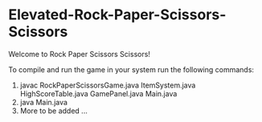 # Elevated-Rock-Paper-Scissors-Scissors
Welcome to Rock Paper Scissors Scissors! 

To compile and run the game in your system run the following commands:

1. javac RockPaperScissorsGame.java ItemSystem.java HighScoreTable.java GamePanel.java Main.java
2. java Main.java
3. More to be added ...
